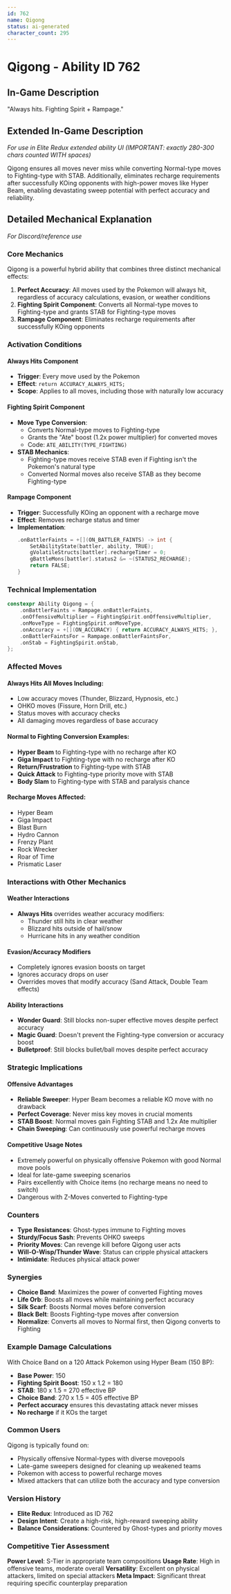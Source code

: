 ```yaml
---
id: 762
name: Qigong
status: ai-generated
character_count: 295
---
```


# Qigong - Ability ID 762

## In-Game Description
"Always hits. Fighting Spirit + Rampage."

## Extended In-Game Description
*For use in Elite Redux extended ability UI (IMPORTANT: exactly 280-300 chars counted WITH spaces)*

Qigong ensures all moves never miss while converting Normal-type moves to Fighting-type with STAB. Additionally, eliminates recharge requirements after successfully KOing opponents with high-power moves like Hyper Beam, enabling devastating sweep potential with perfect accuracy and reliability.

## Detailed Mechanical Explanation
*For Discord/reference use*

### Core Mechanics
Qigong is a powerful hybrid ability that combines three distinct mechanical effects:

1. **Perfect Accuracy**: All moves used by the Pokemon will always hit, regardless of accuracy calculations, evasion, or weather conditions
2. **Fighting Spirit Component**: Converts all Normal-type moves to Fighting-type and grants STAB for Fighting-type moves
3. **Rampage Component**: Eliminates recharge requirements after successfully KOing opponents

### Activation Conditions

#### Always Hits Component
- **Trigger**: Every move used by the Pokemon
- **Effect**: `return ACCURACY_ALWAYS_HITS;`
- **Scope**: Applies to all moves, including those with naturally low accuracy

#### Fighting Spirit Component  
- **Move Type Conversion**: 
  - Converts Normal-type moves to Fighting-type
  - Grants the "Ate" boost (1.2x power multiplier) for converted moves
  - Code: `ATE_ABILITY(TYPE_FIGHTING)`
- **STAB Mechanics**:
  - Fighting-type moves receive STAB even if Fighting isn't the Pokemon's natural type
  - Converted Normal moves also receive STAB as they become Fighting-type

#### Rampage Component
- **Trigger**: Successfully KOing an opponent with a recharge move
- **Effect**: Removes recharge status and timer
- **Implementation**: 
  ```cpp
  .onBattlerFaints = +[](ON_BATTLER_FAINTS) -> int {
      SetAbilityState(battler, ability, TRUE);
      gVolatileStructs[battler].rechargeTimer = 0;
      gBattleMons[battler].status2 &= ~(STATUS2_RECHARGE);
      return FALSE;
  }
  ```

### Technical Implementation
```cpp
constexpr Ability Qigong = {
    .onBattlerFaints = Rampage.onBattlerFaints,
    .onOffensiveMultiplier = FightingSpirit.onOffensiveMultiplier,
    .onMoveType = FightingSpirit.onMoveType,
    .onAccuracy = +[](ON_ACCURACY) { return ACCURACY_ALWAYS_HITS; },
    .onBattlerFaintsFor = Rampage.onBattlerFaintsFor,
    .onStab = FightingSpirit.onStab,
};
```

### Affected Moves

#### Always Hits All Moves Including:
- Low accuracy moves (Thunder, Blizzard, Hypnosis, etc.)
- OHKO moves (Fissure, Horn Drill, etc.)
- Status moves with accuracy checks
- All damaging moves regardless of base accuracy

#### Normal to Fighting Conversion Examples:
- **Hyper Beam** to Fighting-type with no recharge after KO
- **Giga Impact** to Fighting-type with no recharge after KO  
- **Return/Frustration** to Fighting-type with STAB
- **Quick Attack** to Fighting-type priority move with STAB
- **Body Slam** to Fighting-type with STAB and paralysis chance

#### Recharge Moves Affected:
- Hyper Beam
- Giga Impact
- Blast Burn
- Hydro Cannon
- Frenzy Plant
- Rock Wrecker
- Roar of Time
- Prismatic Laser

### Interactions with Other Mechanics

#### Weather Interactions
- **Always Hits** overrides weather accuracy modifiers:
  - Thunder still hits in clear weather
  - Blizzard hits outside of hail/snow
  - Hurricane hits in any weather condition

#### Evasion/Accuracy Modifiers
- Completely ignores evasion boosts on target
- Ignores accuracy drops on user
- Overrides moves that modify accuracy (Sand Attack, Double Team effects)

#### Ability Interactions
- **Wonder Guard**: Still blocks non-super effective moves despite perfect accuracy
- **Magic Guard**: Doesn't prevent the Fighting-type conversion or accuracy boost
- **Bulletproof**: Still blocks bullet/ball moves despite perfect accuracy

### Strategic Implications

#### Offensive Advantages
- **Reliable Sweeper**: Hyper Beam becomes a reliable KO move with no drawback
- **Perfect Coverage**: Never miss key moves in crucial moments
- **STAB Boost**: Normal moves gain Fighting STAB and 1.2x Ate multiplier
- **Chain Sweeping**: Can continuously use powerful recharge moves

#### Competitive Usage Notes
- Extremely powerful on physically offensive Pokemon with good Normal move pools
- Ideal for late-game sweeping scenarios
- Pairs excellently with Choice items (no recharge means no need to switch)
- Dangerous with Z-Moves converted to Fighting-type

### Counters
- **Type Resistances**: Ghost-types immune to Fighting moves
- **Sturdy/Focus Sash**: Prevents OHKO sweeps
- **Priority Moves**: Can revenge kill before Qigong user acts
- **Will-O-Wisp/Thunder Wave**: Status can cripple physical attackers
- **Intimidate**: Reduces physical attack power

### Synergies
- **Choice Band**: Maximizes the power of converted Fighting moves
- **Life Orb**: Boosts all moves while maintaining perfect accuracy
- **Silk Scarf**: Boosts Normal moves before conversion
- **Black Belt**: Boosts Fighting-type moves after conversion
- **Normalize**: Converts all moves to Normal first, then Qigong converts to Fighting

### Example Damage Calculations
With Choice Band on a 120 Attack Pokemon using Hyper Beam (150 BP):
- **Base Power**: 150
- **Fighting Spirit Boost**: 150 x 1.2 = 180
- **STAB**: 180 x 1.5 = 270 effective BP
- **Choice Band**: 270 x 1.5 = 405 effective BP
- **Perfect accuracy** ensures this devastating attack never misses
- **No recharge** if it KOs the target

### Common Users
Qigong is typically found on:
- Physically offensive Normal-types with diverse movepools
- Late-game sweepers designed for cleaning up weakened teams  
- Pokemon with access to powerful recharge moves
- Mixed attackers that can utilize both the accuracy and type conversion

### Version History
- **Elite Redux**: Introduced as ID 762
- **Design Intent**: Create a high-risk, high-reward sweeping ability
- **Balance Considerations**: Countered by Ghost-types and priority moves

### Competitive Tier Assessment
**Power Level**: S-Tier in appropriate team compositions
**Usage Rate**: High in offensive teams, moderate overall
**Versatility**: Excellent on physical attackers, limited on special attackers
**Meta Impact**: Significant threat requiring specific counterplay preparation